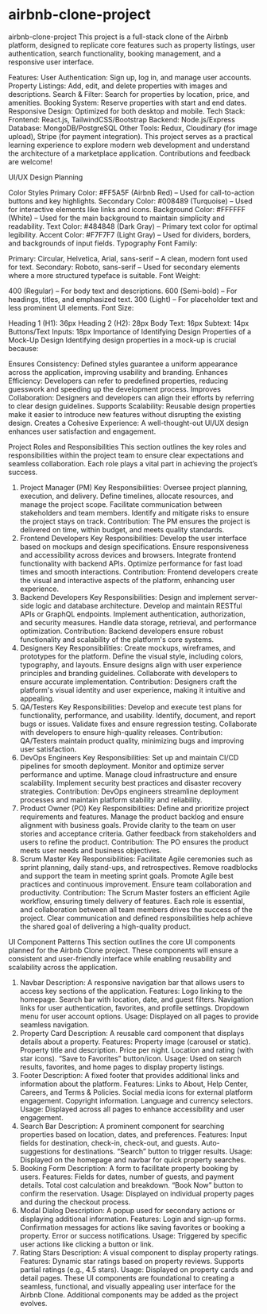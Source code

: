 # airbnb-clone-project
airbnb-clone-project
This project is a full-stack clone of the Airbnb platform, designed to replicate core features such as property listings, user authentication, search functionality, booking management, and a responsive user interface.

Features:
User Authentication: Sign up, log in, and manage user accounts.
Property Listings: Add, edit, and delete properties with images and descriptions.
Search & Filter: Search for properties by location, price, and amenities.
Booking System: Reserve properties with start and end dates.
Responsive Design: Optimized for both desktop and mobile.
Tech Stack:
Frontend: React.js, TailwindCSS/Bootstrap
Backend: Node.js/Express
Database: MongoDB/PostgreSQL
Other Tools: Redux, Cloudinary (for image upload), Stripe (for payment integration).
This project serves as a practical learning experience to explore modern web development and understand the architecture of a marketplace application. Contributions and feedback are welcome!


UI/UX Design Planning

Color Styles
Primary Color: #FF5A5F (Airbnb Red) – Used for call-to-action buttons and key highlights.
Secondary Color: #008489 (Turquoise) – Used for interactive elements like links and icons.
Background Color: #FFFFFF (White) – Used for the main background to maintain simplicity and readability.
Text Color: #484848 (Dark Gray) – Primary text color for optimal legibility.
Accent Color: #F7F7F7 (Light Gray) – Used for dividers, borders, and backgrounds of input fields.
Typography
Font Family:

Primary: Circular, Helvetica, Arial, sans-serif – A clean, modern font used for text.
Secondary: Roboto, sans-serif – Used for secondary elements where a more structured typeface is suitable.
Font Weight:

400 (Regular) – For body text and descriptions.
600 (Semi-bold) – For headings, titles, and emphasized text.
300 (Light) – For placeholder text and less prominent UI elements.
Font Size:

Heading 1 (H1): 36px
Heading 2 (H2): 28px
Body Text: 16px
Subtext: 14px
Buttons/Text Inputs: 18px
Importance of Identifying Design Properties of a Mock-Up Design
Identifying design properties in a mock-up is crucial because:

Ensures Consistency: Defined styles guarantee a uniform appearance across the application, improving usability and branding.
Enhances Efficiency: Developers can refer to predefined properties, reducing guesswork and speeding up the development process.
Improves Collaboration: Designers and developers can align their efforts by referring to clear design guidelines.
Supports Scalability: Reusable design properties make it easier to introduce new features without disrupting the existing design.
Creates a Cohesive Experience: A well-thought-out UI/UX design enhances user satisfaction and engagement.



Project Roles and Responsibilities
This section outlines the key roles and responsibilities within the project team to ensure clear expectations and seamless collaboration. Each role plays a vital part in achieving the project’s success.

1. Project Manager (PM)
Key Responsibilities:
Oversee project planning, execution, and delivery.
Define timelines, allocate resources, and manage the project scope.
Facilitate communication between stakeholders and team members.
Identify and mitigate risks to ensure the project stays on track.
Contribution: The PM ensures the project is delivered on time, within budget, and meets quality standards.
2. Frontend Developers
Key Responsibilities:
Develop the user interface based on mockups and design specifications.
Ensure responsiveness and accessibility across devices and browsers.
Integrate frontend functionality with backend APIs.
Optimize performance for fast load times and smooth interactions.
Contribution: Frontend developers create the visual and interactive aspects of the platform, enhancing user experience.
3. Backend Developers
Key Responsibilities:
Design and implement server-side logic and database architecture.
Develop and maintain RESTful APIs or GraphQL endpoints.
Implement authentication, authorization, and security measures.
Handle data storage, retrieval, and performance optimization.
Contribution: Backend developers ensure robust functionality and scalability of the platform's core systems.
4. Designers
Key Responsibilities:
Create mockups, wireframes, and prototypes for the platform.
Define the visual style, including colors, typography, and layouts.
Ensure designs align with user experience principles and branding guidelines.
Collaborate with developers to ensure accurate implementation.
Contribution: Designers craft the platform's visual identity and user experience, making it intuitive and appealing.
5. QA/Testers
Key Responsibilities:
Develop and execute test plans for functionality, performance, and usability.
Identify, document, and report bugs or issues.
Validate fixes and ensure regression testing.
Collaborate with developers to ensure high-quality releases.
Contribution: QA/Testers maintain product quality, minimizing bugs and improving user satisfaction.
6. DevOps Engineers
Key Responsibilities:
Set up and maintain CI/CD pipelines for smooth deployment.
Monitor and optimize server performance and uptime.
Manage cloud infrastructure and ensure scalability.
Implement security best practices and disaster recovery strategies.
Contribution: DevOps engineers streamline deployment processes and maintain platform stability and reliability.
7. Product Owner (PO)
Key Responsibilities:
Define and prioritize project requirements and features.
Manage the product backlog and ensure alignment with business goals.
Provide clarity to the team on user stories and acceptance criteria.
Gather feedback from stakeholders and users to refine the product.
Contribution: The PO ensures the product meets user needs and business objectives.
8. Scrum Master
Key Responsibilities:
Facilitate Agile ceremonies such as sprint planning, daily stand-ups, and retrospectives.
Remove roadblocks and support the team in meeting sprint goals.
Promote Agile best practices and continuous improvement.
Ensure team collaboration and productivity.
Contribution: The Scrum Master fosters an efficient Agile workflow, ensuring timely delivery of features.
Each role is essential, and collaboration between all team members drives the success of the project. Clear communication and defined responsibilities help achieve the shared goal of delivering a high-quality product.



UI Component Patterns
This section outlines the core UI components planned for the Airbnb Clone project. These components will ensure a consistent and user-friendly interface while enabling reusability and scalability across the application.

1. Navbar
Description: A responsive navigation bar that allows users to access key sections of the application.
Features:
Logo linking to the homepage.
Search bar with location, date, and guest filters.
Navigation links for user authentication, favorites, and profile settings.
Dropdown menu for user account options.
Usage: Displayed on all pages to provide seamless navigation.
2. Property Card
Description: A reusable card component that displays details about a property.
Features:
Property image (carousel or static).
Property title and description.
Price per night.
Location and rating (with star icons).
“Save to Favorites” button/icon.
Usage: Used on search results, favorites, and home pages to display property listings.
3. Footer
Description: A fixed footer that provides additional links and information about the platform.
Features:
Links to About, Help Center, Careers, and Terms & Policies.
Social media icons for external platform engagement.
Copyright information.
Language and currency selectors.
Usage: Displayed across all pages to enhance accessibility and user engagement.
4. Search Bar
Description: A prominent component for searching properties based on location, dates, and preferences.
Features:
Input fields for destination, check-in, check-out, and guests.
Auto-suggestions for destinations.
“Search” button to trigger results.
Usage: Displayed on the homepage and navbar for quick property searches.
5. Booking Form
Description: A form to facilitate property booking by users.
Features:
Fields for dates, number of guests, and payment details.
Total cost calculation and breakdown.
“Book Now” button to confirm the reservation.
Usage: Displayed on individual property pages and during the checkout process.
6. Modal Dialog
Description: A popup used for secondary actions or displaying additional information.
Features:
Login and sign-up forms.
Confirmation messages for actions like saving favorites or booking a property.
Error or success notifications.
Usage: Triggered by specific user actions like clicking a button or link.
7. Rating Stars
Description: A visual component to display property ratings.
Features:
Dynamic star ratings based on property reviews.
Supports partial ratings (e.g., 4.5 stars).
Usage: Displayed on property cards and detail pages.
These UI components are foundational to creating a seamless, functional, and visually appealing user interface for the Airbnb Clone. Additional components may be added as the project evolves.

